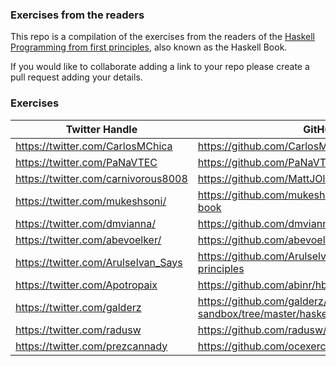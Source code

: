 ### Exercises from the readers

This repo is a compilation of the exercises from the readers of the [Haskell Programming from first principles](http://haskellbook.com/), also known as the Haskell Book.

If you would like to collaborate adding a link to your repo please create a pull request adding your details.


### Exercises


| Twitter Handle                                  | GitHub Repo                                                                     |
| ----------------------------------------------- | ------------------------------------------------------------------------------- |
| <https://twitter.com/CarlosMChica>              | <https://github.com/CarlosMChica/HaskellBook>                                   |
| <https://twitter.com/PaNaVTEC>                  | <https://github.com/PaNaVTEC/haskellbook>                                       |
| <https://twitter.com/carnivorous8008>           | <https://github.com/MattJOlson/Haskellbook>                                     |
| <https://twitter.com/mukeshsoni/>               | <https://github.com/mukeshsoni/haskell-programming-book>                        |
| <https://twitter.com/dmvianna/>                 | <https://github.com/dmvianna/haskellbook/tree/master/src>                       |
| <https://twitter.com/abevoelker/>               | <https://github.com/abevoelker/haskellbook-solutions>                           |
| <https://twitter.com/Arulselvan_Says>           | <https://github.com/ArulselvanMadhavan/haskell-first-principles>                |
| <https://twitter.com/Apotropaix>                | <https://github.com/abinr/hbook>                                                |
| <https://twitter.com/galderz>                   | <https://github.com/galderz/haskell-sandbox/tree/master/haskellbook>            |
| <https://twitter.com/radusw>                    | <https://github.com/radusw/hpffp>                                               |
| <https://twitter.com/prezcannady>               | <https://github.com/ocexercise/haskellbook-solutions>                           |
